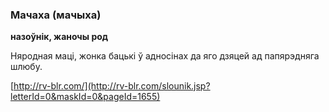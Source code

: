 ### Мачаха (мачыха)
**назоўнік, жаночы род**

Няродная маці, жонка бацькі ў адносінах да яго дзяцей ад папярэдняга шлюбу.

<a rel="author">[http://rv-blr.com/](http://rv-blr.com/slounik.jsp?letterId=0&maskId=0&pageId=1655)</a>
